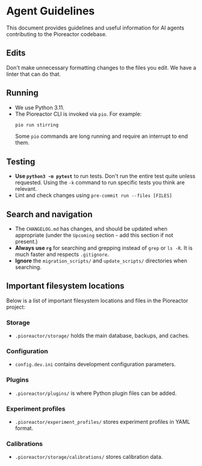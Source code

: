 # Agent Guidelines

This document provides guidelines and useful information for AI agents contributing to the Pioreactor codebase.

## Edits

Don't make unnecessary formatting changes to the files you edit. We have a linter that can do that.

## Running

- We use Python 3.11.
- The Pioreactor CLI is invoked via `pio`. For example:
  ```bash
  pio run stirring
  ```
  Some `pio` commands are long running and require an interrupt to end them.

## Testing

- **Use `python3 -m pytest`** to run tests. Don't run the entire test quite unless requested. Using the `-k` command to run specific tests you think are relevant.
- Lint and check changes using `pre-commit run --files [FILES]`

## Search and navigation

- The `CHANGELOG.md` has changes, and should be updated when appropriate (under the `Upcoming` section - add this section if not present.)
- **Always use `rg`** for searching and grepping instead of `grep` or `ls -R`. It is much faster and respects `.gitignore`.
- **Ignore** the `migration_scripts/` and `update_scripts/` directories when searching.

## Important filesystem locations

Below is a list of important filesystem locations and files in the Pioreactor project:

### Storage

- `.pioreactor/storage/` holds the main database, backups, and caches.

### Configuration

- `config.dev.ini` contains development configuration parameters.

### Plugins

- `.pioreactor/plugins/` is where Python plugin files can be added.

### Experiment profiles

- `.pioreactor/experiment_profiles/` stores experiment profiles in YAML format.

### Calibrations

- `.pioreactor/storage/calibrations/` stores calibration data.
